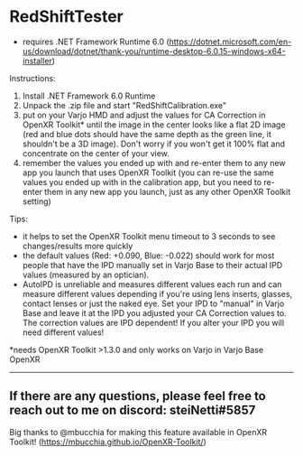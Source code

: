 # RedShiftTester

- requires .NET Framework Runtime 6.0 (https://dotnet.microsoft.com/en-us/download/dotnet/thank-you/runtime-desktop-6.0.15-windows-x64-installer) 

Instructions:

1. Install .NET Framework 6.0 Runtime
1. Unpack the .zip file and start "RedShiftCalibration.exe"
1. put on your Varjo HMD and adjust the values for CA Correction in OpenXR Toolkit* until the image in the center looks like a flat 2D image (red and blue dots should have the same depth as the green line, it shouldn't be a 3D image). Don't worry if you won't get it 100% flat and concentrate on the center of your view.
1. remember the values you ended up with and re-enter them to any new app you launch that uses OpenXR Toolkit (you can re-use the same values you ended up with in the calibration app, but you need to re-enter them in any new app you launch, just as any other OpenXR Toolkit setting)

Tips:
- it helps to set the OpenXR Toolkit menu timeout to 3 seconds to see changes/results more quickly
- the default values (Red: +0.090, Blue: -0.022) should work for most people that have the IPD manually set in Varjo Base to their actual IPD values (measured by an optician). 
- AutoIPD is unreliable and measures different values each run and can measure different values depending if you're using lens inserts, glasses, contact lenses or just the naked eye. Set your IPD to "manual" in Varjo Base and leave it at the IPD you adjusted your CA Correction values to. The correction values are IPD dependent! If you alter your IPD you will need different values!

*needs OpenXR Toolkit >1.3.0 and only works on Varjo in Varjo Base OpenXR

---
If there are any questions, please feel free to reach out to me on discord: steiNetti#5857
---


Big thanks to @mbucchia for making this feature available in OpenXR Toolkit! (https://mbucchia.github.io/OpenXR-Toolkit/)
